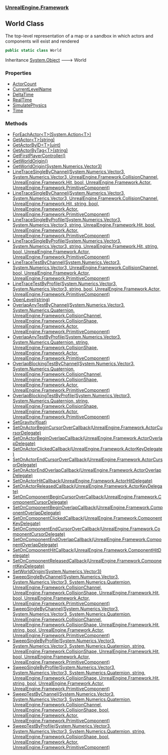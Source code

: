 ### [UnrealEngine.Framework](./UnrealEngine-Framework.md 'UnrealEngine.Framework')
## World Class
The top-level representation of a map or a sandbox in which actors and components will exist and rendered  
```csharp
public static class World
```
Inheritance [System.Object](https://docs.microsoft.com/en-us/dotnet/api/System.Object 'System.Object') &#129106; World  
### Properties
- [ActorCount](./World-ActorCount.md 'UnrealEngine.Framework.World.ActorCount')
- [CurrentLevelName](./World-CurrentLevelName.md 'UnrealEngine.Framework.World.CurrentLevelName')
- [DeltaTime](./World-DeltaTime.md 'UnrealEngine.Framework.World.DeltaTime')
- [RealTime](./World-RealTime.md 'UnrealEngine.Framework.World.RealTime')
- [SimulatePhysics](./World-SimulatePhysics.md 'UnrealEngine.Framework.World.SimulatePhysics')
- [Time](./World-Time.md 'UnrealEngine.Framework.World.Time')
### Methods
- [ForEachActor&lt;T&gt;(System.Action&lt;T&gt;)](./World-ForEachActor-T-(Action-T-).md 'UnrealEngine.Framework.World.ForEachActor&lt;T&gt;(System.Action&lt;T&gt;)')
- [GetActor&lt;T&gt;(string)](./World-GetActor-T-(string).md 'UnrealEngine.Framework.World.GetActor&lt;T&gt;(string)')
- [GetActorByID&lt;T&gt;(uint)](./World-GetActorByID-T-(uint).md 'UnrealEngine.Framework.World.GetActorByID&lt;T&gt;(uint)')
- [GetActorByTag&lt;T&gt;(string)](./World-GetActorByTag-T-(string).md 'UnrealEngine.Framework.World.GetActorByTag&lt;T&gt;(string)')
- [GetFirstPlayerController()](./World-GetFirstPlayerController().md 'UnrealEngine.Framework.World.GetFirstPlayerController()')
- [GetWorldOrigin()](./World-GetWorldOrigin().md 'UnrealEngine.Framework.World.GetWorldOrigin()')
- [GetWorldOrigin(System.Numerics.Vector3)](./World-GetWorldOrigin(Vector3).md 'UnrealEngine.Framework.World.GetWorldOrigin(System.Numerics.Vector3)')
- [LineTraceSingleByChannel(System.Numerics.Vector3, System.Numerics.Vector3, UnrealEngine.Framework.CollisionChannel, UnrealEngine.Framework.Hit, bool, UnrealEngine.Framework.Actor, UnrealEngine.Framework.PrimitiveComponent)](./World-LineTraceSingleByChannel(Vector3_Vector3_CollisionChannel_Hit_bool_Actor_PrimitiveComponent).md 'UnrealEngine.Framework.World.LineTraceSingleByChannel(System.Numerics.Vector3, System.Numerics.Vector3, UnrealEngine.Framework.CollisionChannel, UnrealEngine.Framework.Hit, bool, UnrealEngine.Framework.Actor, UnrealEngine.Framework.PrimitiveComponent)')
- [LineTraceSingleByChannel(System.Numerics.Vector3, System.Numerics.Vector3, UnrealEngine.Framework.CollisionChannel, UnrealEngine.Framework.Hit, string, bool, UnrealEngine.Framework.Actor, UnrealEngine.Framework.PrimitiveComponent)](./World-LineTraceSingleByChannel(Vector3_Vector3_CollisionChannel_Hit_string_bool_Actor_PrimitiveComponent).md 'UnrealEngine.Framework.World.LineTraceSingleByChannel(System.Numerics.Vector3, System.Numerics.Vector3, UnrealEngine.Framework.CollisionChannel, UnrealEngine.Framework.Hit, string, bool, UnrealEngine.Framework.Actor, UnrealEngine.Framework.PrimitiveComponent)')
- [LineTraceSingleByProfile(System.Numerics.Vector3, System.Numerics.Vector3, string, UnrealEngine.Framework.Hit, bool, UnrealEngine.Framework.Actor, UnrealEngine.Framework.PrimitiveComponent)](./World-LineTraceSingleByProfile(Vector3_Vector3_string_Hit_bool_Actor_PrimitiveComponent).md 'UnrealEngine.Framework.World.LineTraceSingleByProfile(System.Numerics.Vector3, System.Numerics.Vector3, string, UnrealEngine.Framework.Hit, bool, UnrealEngine.Framework.Actor, UnrealEngine.Framework.PrimitiveComponent)')
- [LineTraceSingleByProfile(System.Numerics.Vector3, System.Numerics.Vector3, string, UnrealEngine.Framework.Hit, string, bool, UnrealEngine.Framework.Actor, UnrealEngine.Framework.PrimitiveComponent)](./World-LineTraceSingleByProfile(Vector3_Vector3_string_Hit_string_bool_Actor_PrimitiveComponent).md 'UnrealEngine.Framework.World.LineTraceSingleByProfile(System.Numerics.Vector3, System.Numerics.Vector3, string, UnrealEngine.Framework.Hit, string, bool, UnrealEngine.Framework.Actor, UnrealEngine.Framework.PrimitiveComponent)')
- [LineTraceTestByChannel(System.Numerics.Vector3, System.Numerics.Vector3, UnrealEngine.Framework.CollisionChannel, bool, UnrealEngine.Framework.Actor, UnrealEngine.Framework.PrimitiveComponent)](./World-LineTraceTestByChannel(Vector3_Vector3_CollisionChannel_bool_Actor_PrimitiveComponent).md 'UnrealEngine.Framework.World.LineTraceTestByChannel(System.Numerics.Vector3, System.Numerics.Vector3, UnrealEngine.Framework.CollisionChannel, bool, UnrealEngine.Framework.Actor, UnrealEngine.Framework.PrimitiveComponent)')
- [LineTraceTestByProfile(System.Numerics.Vector3, System.Numerics.Vector3, string, bool, UnrealEngine.Framework.Actor, UnrealEngine.Framework.PrimitiveComponent)](./World-LineTraceTestByProfile(Vector3_Vector3_string_bool_Actor_PrimitiveComponent).md 'UnrealEngine.Framework.World.LineTraceTestByProfile(System.Numerics.Vector3, System.Numerics.Vector3, string, bool, UnrealEngine.Framework.Actor, UnrealEngine.Framework.PrimitiveComponent)')
- [OpenLevel(string)](./World-OpenLevel(string).md 'UnrealEngine.Framework.World.OpenLevel(string)')
- [OverlapAnyTestByChannel(System.Numerics.Vector3, System.Numerics.Quaternion, UnrealEngine.Framework.CollisionChannel, UnrealEngine.Framework.CollisionShape, UnrealEngine.Framework.Actor, UnrealEngine.Framework.PrimitiveComponent)](./World-OverlapAnyTestByChannel(Vector3_Quaternion_CollisionChannel_CollisionShape_Actor_PrimitiveComponent).md 'UnrealEngine.Framework.World.OverlapAnyTestByChannel(System.Numerics.Vector3, System.Numerics.Quaternion, UnrealEngine.Framework.CollisionChannel, UnrealEngine.Framework.CollisionShape, UnrealEngine.Framework.Actor, UnrealEngine.Framework.PrimitiveComponent)')
- [OverlapAnyTestByProfile(System.Numerics.Vector3, System.Numerics.Quaternion, string, UnrealEngine.Framework.CollisionShape, UnrealEngine.Framework.Actor, UnrealEngine.Framework.PrimitiveComponent)](./World-OverlapAnyTestByProfile(Vector3_Quaternion_string_CollisionShape_Actor_PrimitiveComponent).md 'UnrealEngine.Framework.World.OverlapAnyTestByProfile(System.Numerics.Vector3, System.Numerics.Quaternion, string, UnrealEngine.Framework.CollisionShape, UnrealEngine.Framework.Actor, UnrealEngine.Framework.PrimitiveComponent)')
- [OverlapBlockingTestByChannel(System.Numerics.Vector3, System.Numerics.Quaternion, UnrealEngine.Framework.CollisionChannel, UnrealEngine.Framework.CollisionShape, UnrealEngine.Framework.Actor, UnrealEngine.Framework.PrimitiveComponent)](./World-OverlapBlockingTestByChannel(Vector3_Quaternion_CollisionChannel_CollisionShape_Actor_PrimitiveComponent).md 'UnrealEngine.Framework.World.OverlapBlockingTestByChannel(System.Numerics.Vector3, System.Numerics.Quaternion, UnrealEngine.Framework.CollisionChannel, UnrealEngine.Framework.CollisionShape, UnrealEngine.Framework.Actor, UnrealEngine.Framework.PrimitiveComponent)')
- [OverlapBlockingTestByProfile(System.Numerics.Vector3, System.Numerics.Quaternion, string, UnrealEngine.Framework.CollisionShape, UnrealEngine.Framework.Actor, UnrealEngine.Framework.PrimitiveComponent)](./World-OverlapBlockingTestByProfile(Vector3_Quaternion_string_CollisionShape_Actor_PrimitiveComponent).md 'UnrealEngine.Framework.World.OverlapBlockingTestByProfile(System.Numerics.Vector3, System.Numerics.Quaternion, string, UnrealEngine.Framework.CollisionShape, UnrealEngine.Framework.Actor, UnrealEngine.Framework.PrimitiveComponent)')
- [SetGravity(float)](./World-SetGravity(float).md 'UnrealEngine.Framework.World.SetGravity(float)')
- [SetOnActorBeginCursorOverCallback(UnrealEngine.Framework.ActorCursorDelegate)](./World-SetOnActorBeginCursorOverCallback(ActorCursorDelegate).md 'UnrealEngine.Framework.World.SetOnActorBeginCursorOverCallback(UnrealEngine.Framework.ActorCursorDelegate)')
- [SetOnActorBeginOverlapCallback(UnrealEngine.Framework.ActorOverlapDelegate)](./World-SetOnActorBeginOverlapCallback(ActorOverlapDelegate).md 'UnrealEngine.Framework.World.SetOnActorBeginOverlapCallback(UnrealEngine.Framework.ActorOverlapDelegate)')
- [SetOnActorClickedCallback(UnrealEngine.Framework.ActorKeyDelegate)](./World-SetOnActorClickedCallback(ActorKeyDelegate).md 'UnrealEngine.Framework.World.SetOnActorClickedCallback(UnrealEngine.Framework.ActorKeyDelegate)')
- [SetOnActorEndCursorOverCallback(UnrealEngine.Framework.ActorCursorDelegate)](./World-SetOnActorEndCursorOverCallback(ActorCursorDelegate).md 'UnrealEngine.Framework.World.SetOnActorEndCursorOverCallback(UnrealEngine.Framework.ActorCursorDelegate)')
- [SetOnActorEndOverlapCallback(UnrealEngine.Framework.ActorOverlapDelegate)](./World-SetOnActorEndOverlapCallback(ActorOverlapDelegate).md 'UnrealEngine.Framework.World.SetOnActorEndOverlapCallback(UnrealEngine.Framework.ActorOverlapDelegate)')
- [SetOnActorHitCallback(UnrealEngine.Framework.ActorHitDelegate)](./World-SetOnActorHitCallback(ActorHitDelegate).md 'UnrealEngine.Framework.World.SetOnActorHitCallback(UnrealEngine.Framework.ActorHitDelegate)')
- [SetOnActorReleasedCallback(UnrealEngine.Framework.ActorKeyDelegate)](./World-SetOnActorReleasedCallback(ActorKeyDelegate).md 'UnrealEngine.Framework.World.SetOnActorReleasedCallback(UnrealEngine.Framework.ActorKeyDelegate)')
- [SetOnComponentBeginCursorOverCallback(UnrealEngine.Framework.ComponentCursorDelegate)](./World-SetOnComponentBeginCursorOverCallback(ComponentCursorDelegate).md 'UnrealEngine.Framework.World.SetOnComponentBeginCursorOverCallback(UnrealEngine.Framework.ComponentCursorDelegate)')
- [SetOnComponentBeginOverlapCallback(UnrealEngine.Framework.ComponentOverlapDelegate)](./World-SetOnComponentBeginOverlapCallback(ComponentOverlapDelegate).md 'UnrealEngine.Framework.World.SetOnComponentBeginOverlapCallback(UnrealEngine.Framework.ComponentOverlapDelegate)')
- [SetOnComponentClickedCallback(UnrealEngine.Framework.ComponentKeyDelegate)](./World-SetOnComponentClickedCallback(ComponentKeyDelegate).md 'UnrealEngine.Framework.World.SetOnComponentClickedCallback(UnrealEngine.Framework.ComponentKeyDelegate)')
- [SetOnComponentEndCursorOverCallback(UnrealEngine.Framework.ComponentCursorDelegate)](./World-SetOnComponentEndCursorOverCallback(ComponentCursorDelegate).md 'UnrealEngine.Framework.World.SetOnComponentEndCursorOverCallback(UnrealEngine.Framework.ComponentCursorDelegate)')
- [SetOnComponentEndOverlapCallback(UnrealEngine.Framework.ComponentOverlapDelegate)](./World-SetOnComponentEndOverlapCallback(ComponentOverlapDelegate).md 'UnrealEngine.Framework.World.SetOnComponentEndOverlapCallback(UnrealEngine.Framework.ComponentOverlapDelegate)')
- [SetOnComponentHitCallback(UnrealEngine.Framework.ComponentHitDelegate)](./World-SetOnComponentHitCallback(ComponentHitDelegate).md 'UnrealEngine.Framework.World.SetOnComponentHitCallback(UnrealEngine.Framework.ComponentHitDelegate)')
- [SetOnComponentReleasedCallback(UnrealEngine.Framework.ComponentKeyDelegate)](./World-SetOnComponentReleasedCallback(ComponentKeyDelegate).md 'UnrealEngine.Framework.World.SetOnComponentReleasedCallback(UnrealEngine.Framework.ComponentKeyDelegate)')
- [SetWorldOrigin(System.Numerics.Vector3)](./World-SetWorldOrigin(Vector3).md 'UnrealEngine.Framework.World.SetWorldOrigin(System.Numerics.Vector3)')
- [SweepSingleByChannel(System.Numerics.Vector3, System.Numerics.Vector3, System.Numerics.Quaternion, UnrealEngine.Framework.CollisionChannel, UnrealEngine.Framework.CollisionShape, UnrealEngine.Framework.Hit, bool, UnrealEngine.Framework.Actor, UnrealEngine.Framework.PrimitiveComponent)](./World-SweepSingleByChannel(Vector3_Vector3_Quaternion_CollisionChannel_CollisionShape_Hit_bool_Actor_PrimitiveComponent).md 'UnrealEngine.Framework.World.SweepSingleByChannel(System.Numerics.Vector3, System.Numerics.Vector3, System.Numerics.Quaternion, UnrealEngine.Framework.CollisionChannel, UnrealEngine.Framework.CollisionShape, UnrealEngine.Framework.Hit, bool, UnrealEngine.Framework.Actor, UnrealEngine.Framework.PrimitiveComponent)')
- [SweepSingleByChannel(System.Numerics.Vector3, System.Numerics.Vector3, System.Numerics.Quaternion, UnrealEngine.Framework.CollisionChannel, UnrealEngine.Framework.CollisionShape, UnrealEngine.Framework.Hit, string, bool, UnrealEngine.Framework.Actor, UnrealEngine.Framework.PrimitiveComponent)](./World-SweepSingleByChannel(Vector3_Vector3_Quaternion_CollisionChannel_CollisionShape_Hit_string_bool_Actor_PrimitiveComponent).md 'UnrealEngine.Framework.World.SweepSingleByChannel(System.Numerics.Vector3, System.Numerics.Vector3, System.Numerics.Quaternion, UnrealEngine.Framework.CollisionChannel, UnrealEngine.Framework.CollisionShape, UnrealEngine.Framework.Hit, string, bool, UnrealEngine.Framework.Actor, UnrealEngine.Framework.PrimitiveComponent)')
- [SweepSingleByProfile(System.Numerics.Vector3, System.Numerics.Vector3, System.Numerics.Quaternion, string, UnrealEngine.Framework.CollisionShape, UnrealEngine.Framework.Hit, bool, UnrealEngine.Framework.Actor, UnrealEngine.Framework.PrimitiveComponent)](./World-SweepSingleByProfile(Vector3_Vector3_Quaternion_string_CollisionShape_Hit_bool_Actor_PrimitiveComponent).md 'UnrealEngine.Framework.World.SweepSingleByProfile(System.Numerics.Vector3, System.Numerics.Vector3, System.Numerics.Quaternion, string, UnrealEngine.Framework.CollisionShape, UnrealEngine.Framework.Hit, bool, UnrealEngine.Framework.Actor, UnrealEngine.Framework.PrimitiveComponent)')
- [SweepSingleByProfile(System.Numerics.Vector3, System.Numerics.Vector3, System.Numerics.Quaternion, string, UnrealEngine.Framework.CollisionShape, UnrealEngine.Framework.Hit, string, bool, UnrealEngine.Framework.Actor, UnrealEngine.Framework.PrimitiveComponent)](./World-SweepSingleByProfile(Vector3_Vector3_Quaternion_string_CollisionShape_Hit_string_bool_Actor_PrimitiveComponent).md 'UnrealEngine.Framework.World.SweepSingleByProfile(System.Numerics.Vector3, System.Numerics.Vector3, System.Numerics.Quaternion, string, UnrealEngine.Framework.CollisionShape, UnrealEngine.Framework.Hit, string, bool, UnrealEngine.Framework.Actor, UnrealEngine.Framework.PrimitiveComponent)')
- [SweepTestByChannel(System.Numerics.Vector3, System.Numerics.Vector3, System.Numerics.Quaternion, UnrealEngine.Framework.CollisionChannel, UnrealEngine.Framework.CollisionShape, bool, UnrealEngine.Framework.Actor, UnrealEngine.Framework.PrimitiveComponent)](./World-SweepTestByChannel(Vector3_Vector3_Quaternion_CollisionChannel_CollisionShape_bool_Actor_PrimitiveComponent).md 'UnrealEngine.Framework.World.SweepTestByChannel(System.Numerics.Vector3, System.Numerics.Vector3, System.Numerics.Quaternion, UnrealEngine.Framework.CollisionChannel, UnrealEngine.Framework.CollisionShape, bool, UnrealEngine.Framework.Actor, UnrealEngine.Framework.PrimitiveComponent)')
- [SweepTestByProfile(System.Numerics.Vector3, System.Numerics.Vector3, System.Numerics.Quaternion, string, UnrealEngine.Framework.CollisionShape, bool, UnrealEngine.Framework.Actor, UnrealEngine.Framework.PrimitiveComponent)](./World-SweepTestByProfile(Vector3_Vector3_Quaternion_string_CollisionShape_bool_Actor_PrimitiveComponent).md 'UnrealEngine.Framework.World.SweepTestByProfile(System.Numerics.Vector3, System.Numerics.Vector3, System.Numerics.Quaternion, string, UnrealEngine.Framework.CollisionShape, bool, UnrealEngine.Framework.Actor, UnrealEngine.Framework.PrimitiveComponent)')
